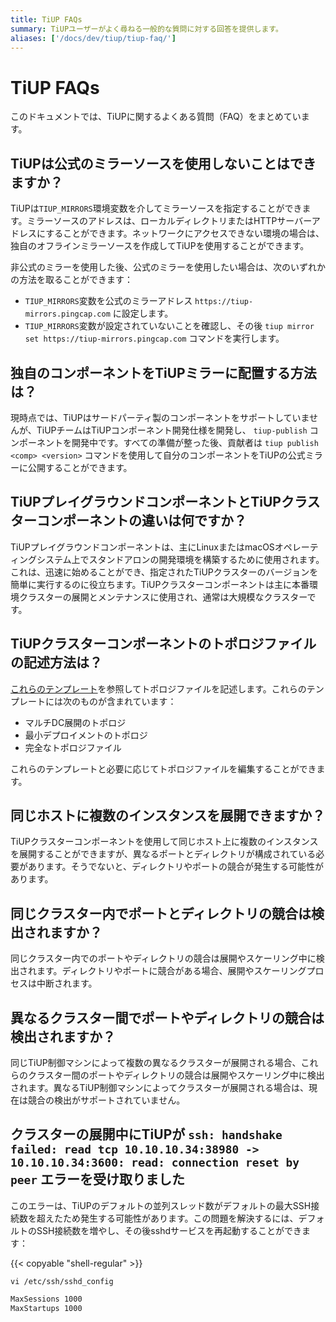 ```yaml
---
title: TiUP FAQs
summary: TiUPユーザーがよく尋ねる一般的な質問に対する回答を提供します。
aliases: ['/docs/dev/tiup/tiup-faq/']
---
```


# TiUP FAQs

このドキュメントでは、TiUPに関するよくある質問（FAQ）をまとめています。

## TiUPは公式のミラーソースを使用しないことはできますか？

TiUPは`TIUP_MIRRORS`環境変数を介してミラーソースを指定することができます。ミラーソースのアドレスは、ローカルディレクトリまたはHTTPサーバーアドレスにすることができます。ネットワークにアクセスできない環境の場合は、独自のオフラインミラーソースを作成してTiUPを使用することができます。

非公式のミラーを使用した後、公式のミラーを使用したい場合は、次のいずれかの方法を取ることができます：

- `TIUP_MIRRORS`変数を公式のミラーアドレス `https://tiup-mirrors.pingcap.com` に設定します。
- `TIUP_MIRRORS`変数が設定されていないことを確認し、その後 `tiup mirror set https://tiup-mirrors.pingcap.com` コマンドを実行します。

## 独自のコンポーネントをTiUPミラーに配置する方法は？

現時点では、TiUPはサードパーティ製のコンポーネントをサポートしていませんが、TiUPチームはTiUPコンポーネント開発仕様を開発し、 `tiup-publish` コンポーネントを開発中です。すべての準備が整った後、貢献者は `tiup publish <comp> <version>` コマンドを使用して自分のコンポーネントをTiUPの公式ミラーに公開することができます。

## TiUPプレイグラウンドコンポーネントとTiUPクラスターコンポーネントの違いは何ですか？

TiUPプレイグラウンドコンポーネントは、主にLinuxまたはmacOSオペレーティングシステム上でスタンドアロンの開発環境を構築するために使用されます。これは、迅速に始めることができ、指定されたTiUPクラスターのバージョンを簡単に実行するのに役立ちます。TiUPクラスターコンポーネントは主に本番環境クラスターの展開とメンテナンスに使用され、通常は大規模なクラスターです。

## TiUPクラスターコンポーネントのトポロジファイルの記述方法は？

[これらのテンプレート](https://github.com/pingcap/tiup/tree/master/embed/examples/cluster)を参照してトポロジファイルを記述します。これらのテンプレートには次のものが含まれています：

- マルチDC展開のトポロジ
- 最小デプロイメントのトポロジ
- 完全なトポロジファイル

これらのテンプレートと必要に応じてトポロジファイルを編集することができます。

## 同じホストに複数のインスタンスを展開できますか？

TiUPクラスターコンポーネントを使用して同じホスト上に複数のインスタンスを展開することができますが、異なるポートとディレクトリが構成されている必要があります。そうでないと、ディレクトリやポートの競合が発生する可能性があります。

## 同じクラスター内でポートとディレクトリの競合は検出されますか？

同じクラスター内でのポートやディレクトリの競合は展開やスケーリング中に検出されます。ディレクトリやポートに競合がある場合、展開やスケーリングプロセスは中断されます。

## 異なるクラスター間でポートやディレクトリの競合は検出されますか？

同じTiUP制御マシンによって複数の異なるクラスターが展開される場合、これらのクラスター間のポートやディレクトリの競合は展開やスケーリング中に検出されます。異なるTiUP制御マシンによってクラスターが展開される場合は、現在は競合の検出がサポートされていません。

## クラスターの展開中にTiUPが `ssh: handshake failed: read tcp 10.10.10.34:38980 -> 10.10.10.34:3600: read: connection reset by peer` エラーを受け取りました

このエラーは、TiUPのデフォルトの並列スレッド数がデフォルトの最大SSH接続数を超えたため発生する可能性があります。この問題を解決するには、デフォルトのSSH接続数を増やし、その後sshdサービスを再起動することができます：

{{< copyable "shell-regular" >}}

```shell
vi /etc/ssh/sshd_config
```

```bash
MaxSessions 1000
MaxStartups 1000
```